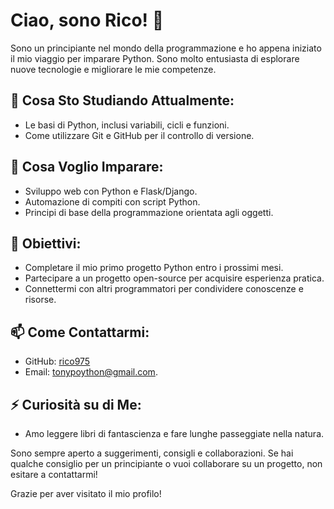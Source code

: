 # Ciao, sono Rico! 👋

Sono un principiante nel mondo della programmazione e ho appena iniziato il mio viaggio per imparare Python. Sono molto entusiasta di esplorare nuove tecnologie e migliorare le mie competenze.

## 🔭 Cosa Sto Studiando Attualmente:
- Le basi di Python, inclusi variabili, cicli e funzioni.
- Come utilizzare Git e GitHub per il controllo di versione.

## 🌱 Cosa Voglio Imparare:
- Sviluppo web con Python e Flask/Django.
- Automazione di compiti con script Python.
- Principi di base della programmazione orientata agli oggetti.

## 🎯 Obiettivi:
- Completare il mio primo progetto Python entro i prossimi mesi.
- Partecipare a un progetto open-source per acquisire esperienza pratica.
- Connettermi con altri programmatori per condividere conoscenze e risorse.

## 📫 Come Contattarmi:
- GitHub: [rico975](https://github.com/rico975)
- Email: tonypoython@gmail.com.

## ⚡ Curiosità su di Me:
- Amo leggere libri di fantascienza e fare lunghe passeggiate nella natura.

Sono sempre aperto a suggerimenti, consigli e collaborazioni. Se hai qualche consiglio per un principiante o vuoi collaborare su un progetto, non esitare a contattarmi!

Grazie per aver visitato il mio profilo!
